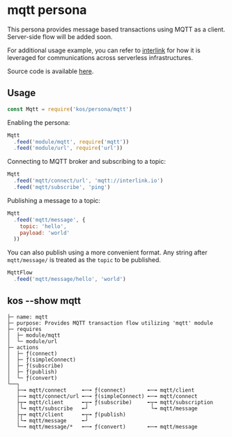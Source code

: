 # mqtt persona

This persona provides message based transactions using MQTT as a
client. Server-side flow will be added soon.

For additional usage example, you can refer to
[interlink](http://github.com/corenova/interlink) for how it is
leveraged for communications across serverless infrastructures.

Source code is available [here](./mqtt.js).

## Usage

```js
const Mqtt = require('kos/persona/mqtt')
```

Enabling the persona:
```js
Mqtt
  .feed('module/mqtt', require('mqtt'))
  .feed('module/url', require('url'))
```

Connecting to MQTT broker and subscribing to a topic:
```js
Mqtt
  .feed('mqtt/connect/url', 'mqtt://interlink.io')
  .feed('mqtt/subscribe', 'ping')
```

Publishing a message to a topic:
```js
Mqtt
  .feed('mqtt/message', {
    topic: 'hello',
    payload: 'world'
  ))
```

You can also publish using a more convenient format. Any string after
`mqtt/message/` is treated as the `topic` to be published.
```js
MqttFlow
  .feed('mqtt/message/hello', 'world')
```

## kos --show mqtt

```
├─ name: mqtt
├─ purpose: Provides MQTT transaction flow utilizing 'mqtt' module
├─ requires
│  ├─ module/mqtt
│  └─ module/url
├─ actions
│  ├─ ƒ(connect)
│  ├─ ƒ(simpleConnect)
│  ├─ ƒ(subscribe)
│  ├─ ƒ(publish)
│  └─ ƒ(convert)
└──┐
   ├─╼ mqtt/connect     ╾─╼ ƒ(connect)       ╾─╼ mqtt/client
   ├─╼ mqtt/connect/url ╾─╼ ƒ(simpleConnect) ╾─╼ mqtt/connect
   ├┬╼ mqtt/client      ╾┬╼ ƒ(subscribe)     ╾┬╼ mqtt/subscription
   │└╼ mqtt/subscribe   ╾┘                    └╼ mqtt/message
   ├┬╼ mqtt/client      ╾┬╼ ƒ(publish)
   │└╼ mqtt/message     ╾┘
   └─╼ mqtt/message/*   ╾─╼ ƒ(convert)       ╾─╼ mqtt/message
```
